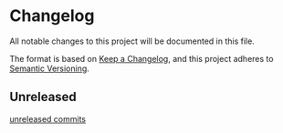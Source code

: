 # Changelog

All notable changes to this project will be documented in this file.

The format is based on [Keep a Changelog](https://keepachangelog.com/en/1.1.0/),
and this project adheres to [Semantic Versioning](https://semver.org/spec/v2.0.0.html).

## Unreleased

[unreleased commits]

[unreleased commits]: https://github.com/D4isDAVID/dxm/commits/main/crates/dxm-manifest
